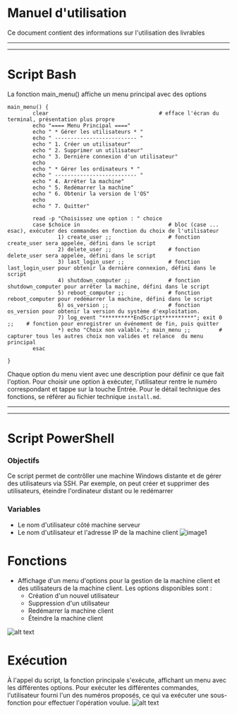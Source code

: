 # Manuel d'utilisation
Ce document contient des informations sur l'utilisation des livrables
________________________________________________________________________________________________
________________________________________________________________________________________________
# Script Bash

La fonction main_menu() affiche un menu principal avec des options
```
main_menu() {
        clear                                   # efface l'écran du terminal, présentation plus propre
        echo "==== Menu Principal ===="
        echo " * Gérer les utilisateurs * "
        echo " -------------------------- "
        echo " 1. Créer un utilisateur"
        echo " 2. Supprimer un utilisateur"
        echo " 3. Dernière connexion d'un utilisateur"
        echo
        echo " * Gérer les ordinateurs * "
        echo " -------------------------- "
        echo " 4. Arrêter la machine"
        echo " 5. Redémarrer la machine"
        echo " 6. Obtenir la version de l'OS"
        echo
        echo " 7. Quitter"

        read -p "Choisissez une option : " choice
        case $choice in                            # bloc (case ... esac), exécuter des commandes en fonction du choix de l'utilisateur
                1) create_user ;;                  # fonction create_user sera appelée, défini dans le script 
                2) delete_user ;;                  # fonction delete_user sera appelée, défini dans le script
                3) last_login_user ;;              # fonction last_login_user pour obtenir la dernière connexion, défini dans le script
                4) shutdown_computer ;;            # fonction shutdown_computer pour arrêter la machine, défini dans le script
                5) reboot_computer ;;              # fonction reboot_computer pour redémarrer la machine, défini dans le script
                6) os_version ;;                   # fonction os_version pour obtenir la version du système d'exploitation.
                7) log_event "**********EndScript**********"; exit 0 ;;    # fonction pour enregistrer un événement de fin, puis quitter
                *) echo "Choix non valable."; main_menu ;;         # capturer tous les autres choix non valides et relance  du menu principal
        esac

}
```
Chaque option du menu vient avec une description pour définir ce que fait l'option.
Pour choisir une option à exécuter, l'utilisateur rentre le numéro correspondant et tappe sur la touche Entrée.
Pour le détail technique des fonctions, se référer au fichier technique `install.md`.
________________________________________________________________________________________________
________________________________________________________________________________________________
# Script PowerShell
### Objectifs
Ce script permet de contrôller une machine Windows distante et de gérer des utilisateurs via SSH. Par exemple, on peut créer et supprimer des utilisateurs, éteindre l'ordinateur distant ou le redémarrer


### Variables
- Le nom d'utilisateur côté machine serveur
- Le nom d'utilisateur et l'adresse IP de la machine client
![image1]([[[image.png](https://files.slack.com/files-pri/T6SG2QGG2-F07SVSQ0XB9/2.png)](https://github.com/MaxChristmas/b2g-projet1-g1/blob/main/1.png)](https://raw.githubusercontent.com/MaxChristmas/b2g-projet1-g1/refs/heads/main/1.png?token=GHSAT0AAAAAACZDACDGYAVYV6BUTMP2S5SMZY2M3PA))
# Fonctions
- Affichage d'un menu d'options pour la gestion de la machine client et des utilisateurs de la machine client. Les options disponibles sont :
    - Création d'un nouvel utilisateur
    - Suppression d'un utilisateur
    - Redémarrer la machine client
    - Éteindre la machine client

![alt text]([[image-1.png](https://files.slack.com/files-pri/T6SG2QGG2-F07TZ7ABT9N/1.png)](https://github.com/MaxChristmas/b2g-projet1-g1/blob/main/2.png))
# Exécution
À l'appel du script, la fonction principale s'exécute, affichant un menu avec les différentes options. Pour exécuter les différentes commandes, l'utilisateur fourni l'un des numéros proposés, ce qui va exécuter une sous-fonction pour effectuer l'opération voulue.
![alt text]([[image-2.png](https://files.slack.com/files-pri/T6SG2QGG2-F07TP3Z1L49/3.png)](https://github.com/MaxChristmas/b2g-projet1-g1/blob/main/3.png))
